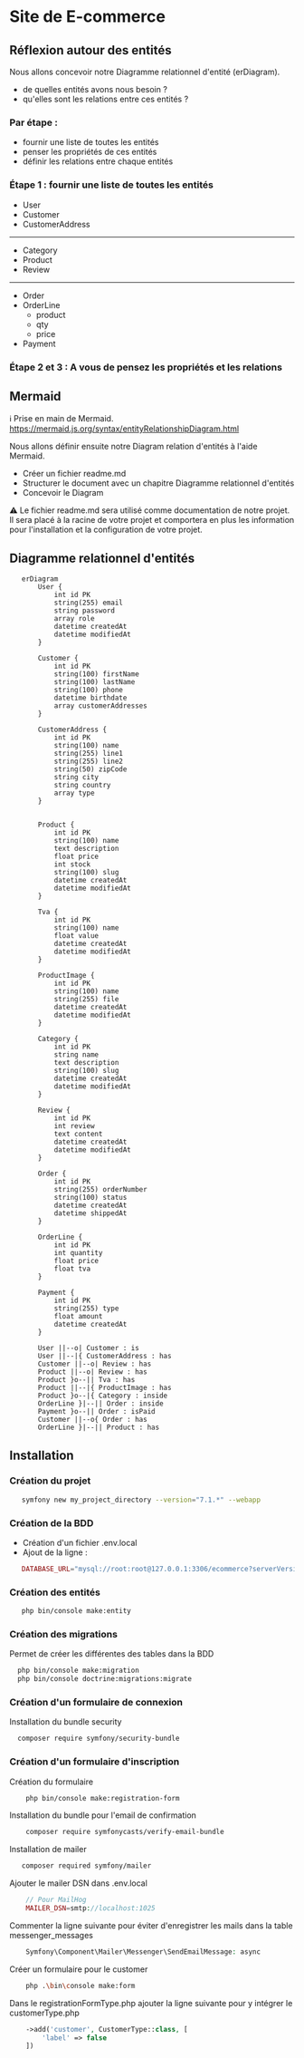 # Site de E-commerce
## Réflexion autour des entités
Nous allons concevoir notre Diagramme relationnel d'entité (erDiagram).

- de quelles entités avons nous besoin ?
- qu'elles sont les relations entre ces entités ?

### Par étape :

- fournir une liste de toutes les entités
- penser les propriétés de ces entités
- définir les relations entre chaque entités
### Étape 1 : fournir une liste de toutes les entités

- User
- Customer
- CustomerAddress
---
- Category
- Product
- Review
---
- Order
- OrderLine
    - product
    - qty
    - price
- Payment
 
### Étape 2 et 3 : A vous de pensez les propriétés et les relations



## Mermaid
ℹ️ Prise en main de Mermaid.
https://mermaid.js.org/syntax/entityRelationshipDiagram.html

Nous allons définir ensuite notre Diagram relation d'entités à l'aide Mermaid.

- Créer un fichier readme.md
- Structurer le document avec un chapitre Diagramme relationnel d'entités
- Concevoir le Diagram


 ⚠️ Le fichier readme.md sera utilisé comme documentation de notre projet.
 Il sera placé à la racine de votre projet et comportera en plus les information pour l'installation et la configuration de votre projet.

 ## Diagramme relationnel d'entités

 ```mermaid
    erDiagram
        User {
            int id PK
            string(255) email
            string password
            array role
            datetime createdAt
            datetime modifiedAt
        }

        Customer {
            int id PK
            string(100) firstName
            string(100) lastName
            string(100) phone
            datetime birthdate
            array customerAddresses
        }

        CustomerAddress {
            int id PK
            string(100) name
            string(255) line1
            string(255) line2
            string(50) zipCode
            string city
            string country
            array type
        }


        Product {
            int id PK
            string(100) name
            text description
            float price
            int stock
            string(100) slug
            datetime createdAt
            datetime modifiedAt
        }

        Tva {
            int id PK
            string(100) name
            float value
            datetime createdAt
            datetime modifiedAt
        }

        ProductImage {
            int id PK
            string(100) name
            string(255) file
            datetime createdAt
            datetime modifiedAt
        }

        Category {
            int id PK
            string name
            text description
            string(100) slug
            datetime createdAt
            datetime modifiedAt
        }

        Review {
            int id PK
            int review
            text content
            datetime createdAt
            datetime modifiedAt
        }

        Order {
            int id PK
            string(255) orderNumber
            string(100) status
            datetime createdAt
            datetime shippedAt
        }

        OrderLine {
            int id PK
            int quantity
            float price
            float tva
        }

        Payment {
            int id PK
            string(255) type
            float amount
            datetime createdAt
        }

        User ||--o| Customer : is
        User ||--|{ CustomerAddress : has
        Customer ||--o| Review : has
        Product ||--o| Review : has
        Product }o--|| Tva : has
        Product ||--|{ ProductImage : has
        Product }o--|{ Category : inside
        OrderLine }|--|| Order : inside
        Payment }o--|| Order : isPaid
        Customer ||--o{ Order : has
        OrderLine }|--|| Product : has

 ```


 ## Installation

 ### Création du projet

 ```bash
    symfony new my_project_directory --version="7.1.*" --webapp
 ```

### Création de la BDD
- Création d'un fichier .env.local
- Ajout de la ligne :
 ```php
    DATABASE_URL="mysql://root:root@127.0.0.1:3306/ecommerce?serverVersion=5.7.24&charset=utf8mb4"
 ```

 ### Création des entités
 ```bash
    php bin/console make:entity
 ```

 ### Création des migrations
 Permet de créer les différentes des tables dans la BDD
  ```bash
    php bin/console make:migration
    php bin/console doctrine:migrations:migrate
 ```


### Création d'un formulaire de connexion
Installation du bundle security
  ```bash
    composer require symfony/security-bundle
 ```

 ### Création d'un formulaire d'inscription
Création du formulaire
```bash
    php bin/console make:registration-form
```

Installation du bundle pour l'email de confirmation
 ```bash
     composer require symfonycasts/verify-email-bundle
```

Installation de mailer
 ```bash
    composer required symfony/mailer
```

Ajouter le mailer DSN dans .env.local
```php
    // Pour MailHog
    MAILER_DSN=smtp://localhost:1025 
```

Commenter la ligne suivante pour éviter d'enregistrer les mails dans la table messenger_messages
```php
    Symfony\Component\Mailer\Messenger\SendEmailMessage: async
```

Créer un formulaire pour le customer
```bash
    php .\bin\console make:form 
```


Dans le registrationFormType.php ajouter la ligne suivante pour y intégrer le customerType.php

```php
    ->add('customer', CustomerType::class, [
        'label' => false
    ]) 
```

